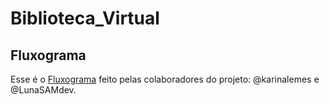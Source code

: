 # Biblioteca_Virtual

## Fluxograma
Esse é o [Fluxograma](./Fluxograma_Biblioteca.pdf)
feito pelas colaboradores do projeto: @karinalemes e @LunaSAMdev.


